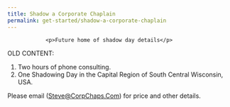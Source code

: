 ```yaml
---
title: Shadow a Corporate Chaplain
permalink: get-started/shadow-a-corporate-chaplain
---
```

				<p>Future home of shadow day details</p>
<p>OLD CONTENT:</p>
<ol>
<li>Two hours of phone consulting.</li>
<li>One Shadowing Day in the Capital Region of South Central Wisconsin, USA.</li>
</ol>
<p>Please email (<a href="mailto:Steve@CorpChaps.Com">Steve@CorpChaps.Com</a>) for price and other details.</p>
